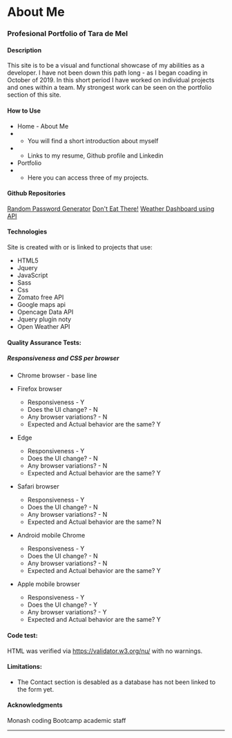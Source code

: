 # About Me

### Profesional Portfolio of Tara de Mel

#### Description 
This site is to be a visual and functional showcase of my abilities as a developer. I have not been down this path long - as I began coading in October of 2019. In this short period I have worked on individual projects and ones within a team. My strongest work can be seen on the portfolio section of this site.


#### How to Use
* Home - About Me
* * You will find a short introduction about myself
* * Links to my resume, Github profile and Linkedin
* Portfolio
* * Here you can access three of my projects.

#### Github Repositories
[Random Password Generator](https://github.com/taraDM23/RandomPW.git)
[Don't Eat There!](https://github.com/chstrcpprpt/project1.git)
[Weather Dashboard using API](https://github.com/taraDM23/DashboardAPI.git)



#### Technologies 
Site is created with or is linked to projects that use:

* HTML5
* Jquery
* JavaScript
* Sass
* Css
* Zomato free API
* Google maps api
* Opencage Data API
* Jquery plugin noty
* Open Weather API

#### Quality Assurance Tests:

##### Responsiveness and CSS per browser
* Chrome browser - base line 

* Firefox browser
  * Responsiveness - Y
  * Does the UI change? - N
  * Any browser variations? - N
  * Expected and Actual behavior are the same? Y

* Edge
  * Responsiveness - Y
  * Does the UI change? - N
  * Any browser variations? - N
  * Expected and Actual behavior are the same? Y

* Safari browser
  * Responsiveness - Y
  * Does the UI change? - N
  * Any browser variations? - N
  * Expected and Actual behavior are the same? N

* Android mobile Chrome
  * Responsiveness - Y
  * Does the UI change? - N
  * Any browser variations? - N
  * Expected and Actual behavior are the same? Y

* Apple mobile browser
  * Responsiveness - Y
  * Does the UI change? - Y
  * Any browser variations? - Y
  * Expected and Actual behavior are the same? Y

#### Code test:
HTML was verified via https://validator.w3.org/nu/ with no warnings.

#### Limitations:
* The Contact section is desabled as a database has not been linked to the form yet.

#### Acknowledgments
Monash coding Bootcamp academic staff


------------------


